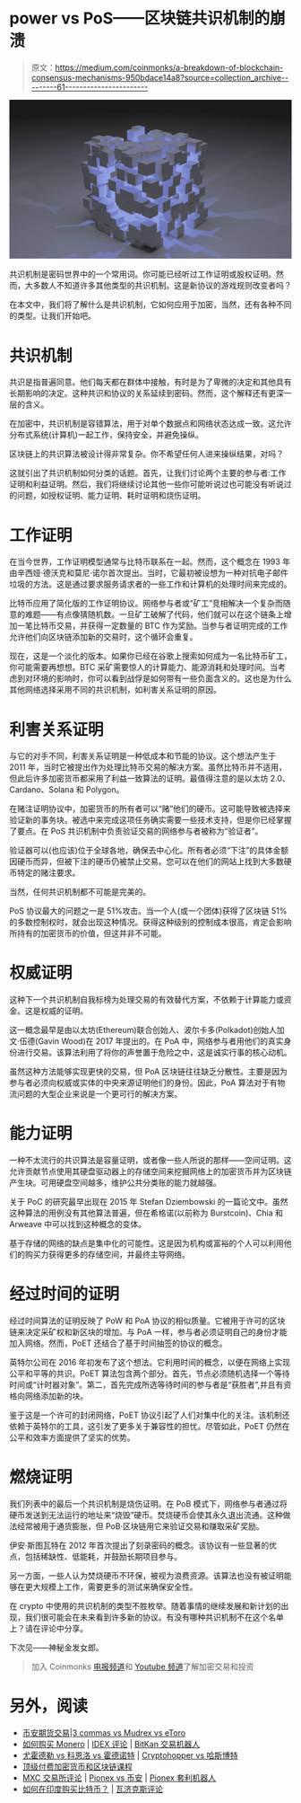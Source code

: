 # power vs PoS——区块链共识机制的崩溃

> 原文：<https://medium.com/coinmonks/a-breakdown-of-blockchain-consensus-mechanisms-950bdace14a8?source=collection_archive---------61----------------------->

![](img/76b5a076913c7e7f4a41d82b15a78c61.png)

共识机制是密码世界中的一个常用词。你可能已经听过工作证明或股权证明。然而，大多数人不知道许多其他类型的共识机制。这是新协议的游戏规则改变者吗？

在本文中，我们将了解什么是共识机制，它如何应用于加密，当然，还有各种不同的类型。让我们开始吧。

# 共识机制

共识是指普遍同意。他们每天都在群体中接触，有时是为了卑微的决定和其他具有长期影响的决定。这种共识和协议的关系延续到密码。然而，这个解释还有更深一层的含义。

在加密中，共识机制是容错算法，用于对单个数据点和网络状态达成一致。这允许分布式系统(计算机)一起工作，保持安全，并避免操纵。

区块链上的共识算法被设计得非常复杂。你不希望任何人进来操纵结果，对吗？

这就引出了共识机制如何分类的话题。首先，让我们讨论两个主要的参与者:工作证明和利益证明。然后，我们将继续讨论其他一些你可能听说过也可能没有听说过的问题，如授权证明、能力证明、耗时证明和烧伤证明。

# 工作证明

在当今世界，工作证明模型通常与比特币联系在一起。然而，这个概念在 1993 年由辛西娅·德沃克和莫尼·诺尔首次提出。当时，它最初被设想为一种对抗电子邮件垃圾的方法。这是通过要求服务请求者的一些工作和计算机的处理时间来完成的。

比特币应用了简化版的工作证明协议。网络参与者或“矿工”竞相解决一个复杂而随意的难题——有点像猜随机数。一旦矿工破解了代码，他们就可以在这个链条上增加一笔比特币交易，并获得一定数量的 BTC 作为奖励。当参与者证明完成的工作允许他们向区块链添加新的交易时，这个循环会重复。

现在，这是一个淡化的版本。如果你已经在谷歌上搜索如何成为一名比特币矿工，你可能需要再想想。BTC 采矿需要惊人的计算能力、能源消耗和处理时间。当考虑到对环境的影响时，你可以看到战俘是如何带有一些负面含义的。这也是为什么其他网络选择采用不同的共识机制，如利害关系证明的原因。

# 利害关系证明

与它的对手不同，利害关系证明是一种低成本和节能的协议。这个想法产生于 2011 年，当时它被提出作为处理比特币交易的解决方案。虽然比特币并不适用，但此后许多加密货币都采用了利益一致算法的证明。最值得注意的是以太坊 2.0、Cardano、Solana 和 Polygon。

在赌注证明协议中，加密货币的所有者可以“赌”他们的硬币。这可能导致被选择来验证新的事务块。被选中来完成这项任务确实需要一些技术支持，但是你已经掌握了要点。在 PoS 共识机制中负责验证交易的网络参与者被称为“验证者”。

验证器可以(也应该)位于全球各地，确保去中心化。所有者必须“下注”的具体金额因硬币而异，但被下注的硬币仍被禁止交易。您可以在他们的网站上找到大多数硬币特定的赌注要求。

当然，任何共识机制都不可能是完美的。

PoS 协议最大的问题之一是 51%攻击。当一个人(或一个团体)获得了区块链 51%的多数控制权时，就会出现这种情况。获得这种级别的控制成本很高，肯定会影响所持有的加密货币的价值，但这并非不可能。

# 权威证明

这种下一个共识机制自我标榜为处理交易的有效替代方案，不依赖于计算能力或资金。这是权威的证明。

这一概念最早是由以太坊(Ethereum)联合创始人、波尔卡多(Polkadot)创始人加文·伍德(Gavin Wood)在 2017 年提出的。在 PoA 中，网络参与者用他们的真实身份进行交易。该算法利用了将你的声誉置于危险之中，这是诚实行事的核心动机。

虽然这种方法能够实现更快的交易，但 PoA 区块链往往缺乏分散性。主要是因为参与者必须向权威或实体的中央来源证明他们的身份。因此，PoA 算法对于有物流问题的大型企业来说是一个更可行的解决方案。

# 能力证明

一种不太流行的共识算法是容量证明，或者像一些人所说的那样——空间证明。这允许贡献节点使用其硬盘驱动器上的存储空间来挖掘网络上的加密货币并为区块链产生块。可用硬盘空间越多，维护公共分类账的能力就越强。

关于 PoC 的研究最早出现在 2015 年 Stefan Dziembowski 的一篇论文中。虽然这种算法的用例没有其他算法普遍，但在希格诺(以前称为 Burstcoin)、Chia 和 Arweave 中可以找到这种概念的变体。

基于存储的网络的缺点是集中化的可能性。这是因为机构或富裕的个人可以利用他们的购买力获得更多的存储空间，并最终主导网络。

# 经过时间的证明

经过时间算法的证明反映了 PoW 和 PoA 协议的相似质量。它被用于许可的区块链来决定采矿权和新区块的增加。与 PoA 一样，参与者必须证明自己的身份才能加入网络。然而，PoET 还结合了基于时间抽签的协议的概念。

英特尔公司在 2016 年初发布了这个想法。它利用时间的概念，以便在网络上实现公平和平等的共识。PoET 算法包含两个部分。首先，节点必须随机选择一个等待时间或“计时器对象”。第二，首先完成所选等待时间的参与者是“获胜者”,并且有资格向网络添加新的块。

鉴于这是一个许可的封闭网络，PoET 协议引起了人们对集中化的关注。该机制还依赖于英特尔的工具，这引发了更多关于兼容性的担忧。尽管如此，PoET 仍然在公平和效率方面提供了坚实的优势。

# 燃烧证明

我们列表中的最后一个共识机制是烧伤证明。在 PoB 模式下，网络参与者通过将硬币发送到无法运行的地址来“烧毁”硬币。焚烧硬币会使其永久退出流通。这种做法经常被用于通货膨胀，但 PoB·区块链用它来验证交易和赚取采矿奖励。

伊安·斯图瓦特在 2012 年首次提出了刻录密码的概念。该协议有一些显著的优点，包括稀缺性、低能耗，并鼓励长期项目参与。

另一方面，一些人认为焚烧硬币不环保，被视为浪费资源。该算法也没有被证明能够在更大规模上工作，需要更多的测试来确保安全性。

在 crypto 中使用的共识机制的类型不胜枚举。随着事情的继续发展和新计划的出现，我们很可能会在未来看到许多新的协议。有没有哪种共识机制不在这个名单上？请在评论中分享。

下次见——神秘金发女郎。

> 加入 Coinmonks [电报频道](https://t.me/coincodecap)和 [Youtube 频道](https://www.youtube.com/c/coinmonks/videos)了解加密交易和投资

# 另外，阅读

*   [币安期货交易](https://coincodecap.com/binance-futures-trading)|[3 commas vs Mudrex vs eToro](https://coincodecap.com/mudrex-3commas-etoro)
*   [如何购买 Monero](https://coincodecap.com/buy-monero) | [IDEX 评论](https://coincodecap.com/idex-review) | [BitKan 交易机器人](https://coincodecap.com/bitkan-trading-bot)
*   [尤霍德勒 vs 科恩洛 vs 霍德诺特](/coinmonks/youhodler-vs-coinloan-vs-hodlnaut-b1050acde55a) | [Cryptohopper vs 哈斯博特](https://coincodecap.com/cryptohopper-vs-haasbot)
*   [顶级付费加密货币和区块链课程](https://coincodecap.com/blockchain-courses)
*   [MXC 交易所评论](/coinmonks/mxc-exchange-review-3af0ec1cba8c) | [Pionex vs 币安](https://coincodecap.com/pionex-vs-binance) | [Pionex 套利机器人](https://coincodecap.com/pionex-arbitrage-bot)
*   [如何在印度购买比特币？](/coinmonks/buy-bitcoin-in-india-feb50ddfef94) | [瓦济克斯评论](/coinmonks/wazirx-review-5c811b074f5b)